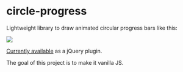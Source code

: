 circle-progress
===============

Lightweight library to draw animated circular progress bars like this:

![](http://i.imgur.com/zV5VUQG.png)

[Currently available](https://github.com/kottenator/jquery-circle-progress/) as a jQuery plugin. 

The goal of this project is to make it vanilla JS.
